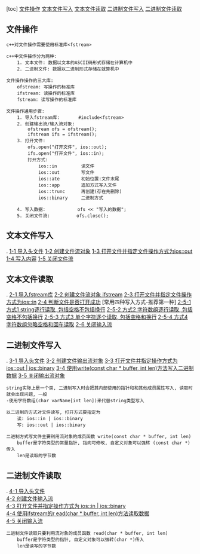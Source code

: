 [toc]
    [文件操作](#文件操作)
    [文本文件写入](#文本文件写入)
    [文本文件读取](#文本文件读取)
    [二进制文件写入](#二进制文件写入)
    [二进制文件读取](#二进制文件读取)

## 文件操作
    
    c++对文件操作需要使用标准库<fstream>

    c++中文件操作分为两种:
        1. 文本文件: 数据以文本的ASCII码形式存储在计算机中
        2. 二进制文件: 数据以二进制形式存储在就算机中

    文件操作操作的三大库:
        ofstream: 写操作的标准库
        ifstream: 读操作的标准库
        fstream: 读写操作的标准库

    文件操作通用步骤:
        1. 导入fstream库:       #include<fstream>
        2. 创建输出流/输入流对象:       
            ofstream ofs = ofstream();
            ifstream ifs = ifstream();
        3. 打开文件:    
            ofs.open("打开文件", ios::out);
            ifs.open("打开文件", ios::in);
            打开方式: 
                ios::in         读文件
                ios::out        写文件
                ios::ate        初始位置:文件末尾
                ios::app        追加方式写入文件
                ios::trunc      再创建(存在先删除)
                ios::binary     二进制方式

        4. 写入数据:            ofs << "写入的数据";
        5. 关闭文件流:          ofs.close();

## 文本文件写入
.   [1-1 导入<fstream>头文件](./_1_textFile/_1_writeTextFile/_1_writeTextFile.cpp)
    [1-2 创建文件流对象](./_1_textFile/_1_writeTextFile/_1_writeTextFile.cpp)
    [1-3 打开文件并指定文件操作方式为ios::out](./_1_textFile/_1_writeTextFile/_1_writeTextFile.cpp)
    [1-4 写入内容](./_1_textFile/_1_writeTextFile/_1_writeTextFile.cpp)
    [1-5 关闭文件流](./_1_textFile/_1_writeTextFile/_1_writeTextFile.cpp)


## 文本文件读取
.   [2-1 导入fstream库](./_1_textFile/_2_readTextFile/_1_readTextFile.cpp)
    [2-2 创建文件流对象 ifstream](./_1_textFile/_2_readTextFile/_1_readTextFile.cpp)
    [2-3 打开文件并指定文件操作方式为ios::in](./_1_textFile/_2_readTextFile/_1_readTextFile.cpp)
    [2-4 判断文件是否打开成功](./_1_textFile/_2_readTextFile/_1_readTextFile.cpp)
    [常用四种写入方式-推荐第一种]
        [2-5-1 方式1 string逐行读取, 包括空格不包括换行](./_1_textFile/_2_readTextFile/_1_readTextFile.cpp)
        [2-5-2 方式2 字符数组逐行读取, 包括空格不包括换行](./_1_textFile/_2_readTextFile/_1_readTextFile.cpp)
        [2-5-3 方式3 单个字符逐个读取, 包括空格和换行](./_1_textFile/_2_readTextFile/_1_readTextFile.cpp)
        [2-5-4 方式4 字符数组忽略空格和回车读取](./_1_textFile/_2_readTextFile/_1_readTextFile.cpp)
    [2-6 关闭输入流](./_1_textFile/_2_readTextFile/_1_readTextFile.cpp)

## 二进制文件写入
.   [3-1 导入<fstream>头文件](./_2_binaryFile/_1_writeBinaryFile.cpp)
    [3-2 创建文件输出流对象](./_2_binaryFile/_1_writeBinaryFile.cpp)
    [3-3 打开文件并指定操作方式为 ios::out | ios::binary](./_2_binaryFile/_1_writeBinaryFile.cpp)
    [3-4 使用write(const char * buffer, int len)方法写入二进制数据](./_2_binaryFile/_1_writeBinaryFile.cpp)
    [3-5 关闭输出流对象](./_2_binaryFile/_1_writeBinaryFile.cpp)


    string实际上是一个类, 二进制写入时会把其内部使用的指针和和其他成员属性写入, 读取时就会出现问题, 一般
    -使用字符数组(char varName[int len])来代替string类型写入

    以二进制的方式对文件读写, 打开方式要指定为 
        读: ios::in | ios::binary
        写: ios::out | ios::binary

    二进制方式写文件主要利用流对象的成员函数 write(const char * buffer, int len)
        buffer是字符类型的常量指针, 指向可修改, 自定义对象可以强转 (const char *)传入
        len是读取的字节数

## 二进制文件读取
.   [4-1 导入<fstream>头文件](./_2_binaryFile/_2_readBinaryFile.cpp)    
    [4-2 创建文件输入流](./_2_binaryFile/_2_readBinaryFile.cpp)    
    [4-3 打开文件并指定操作方式为 ios::in | ios::binary](./_2_binaryFile/_2_readBinaryFile.cpp)    
    [4-4 使用ifstream的r ead(char * buffer, int len)方法读取数据](./_2_binaryFile/_2_readBinaryFile.cpp)    
    [4-5 关闭输入流](./_2_binaryFile/_2_readBinaryFile.cpp)    

    二进制文件读取只要利用流对象的成员函数 read(char * buffer, int len)
        buffer是字符类型的指针, 自定义对象可以强转(char *)传入 
        len是读写的字节数

